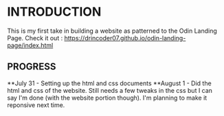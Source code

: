 # INTRODUCTION

This is my first take in building a website as patterned to the Odin Landing Page.
Check it out : https://drincoder07.github.io/odin-landing-page/index.html

## PROGRESS

**July 31 - Setting up the html and css documents
**August 1 - Did the html and css of the website. Still needs a few tweaks in the css but I can say I'm done (with the website portion though). I'm planning to make it reponsive next time.
